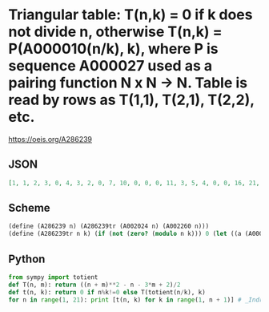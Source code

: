 # Triangular table: T\(n,k\) \= 0 if k does not divide n, otherwise T\(n,k\) \= P\(A000010\(n/k\), k\), where P is sequence A000027 used as a pairing function N x N \-\> N\. Table is read by rows as T\(1,1\), T\(2,1\), T\(2,2\), etc\.
https://oeis.org/A286239
## JSON
```JSON
[1, 1, 2, 3, 0, 4, 3, 2, 0, 7, 10, 0, 0, 0, 11, 3, 5, 4, 0, 0, 16, 21, 0, 0, 0, 0, 0, 22, 10, 5, 0, 7, 0, 0, 0, 29, 21, 0, 8, 0, 0, 0, 0, 0, 37, 10, 14, 0, 0, 11, 0, 0, 0, 0, 46, 55, 0, 0, 0, 0, 0, 0, 0, 0, 0, 56, 10, 5, 8, 12, 0, 16, 0, 0, 0, 0, 0, 67, 78, 0, 0, 0, 0, 0, 0, 0, 0, 0, 0, 0, 79, 21, 27, 0, 0, 0, 0, 22, 0, 0, 0, 0, 0, 0, 92, 36, 0, 19, 0, 17, 0, 0, 0, 0, 0, 0, 0, 0, 0, 106]
```
## Scheme
```Scheme
(define (A286239 n) (A286239tr (A002024 n) (A002260 n)))
(define (A286239tr n k) (if (not (zero? (modulo n k))) 0 (let ((a (A000010 (/ n k))) (b k)) (* (/ 1 2) (+ (expt (+ a b) 2) (- a) (- (* 3 b)) 2)))))
```
## Python
```Python
from sympy import totient
def T(n, m): return ((n + m)**2 - n - 3*m + 2)/2
def t(n, k): return 0 if n%k!=0 else T(totient(n/k), k)
for n in range(1, 21): print [t(n, k) for k in range(1, n + 1)] # _Indranil Ghosh_, May 09 2017
```
